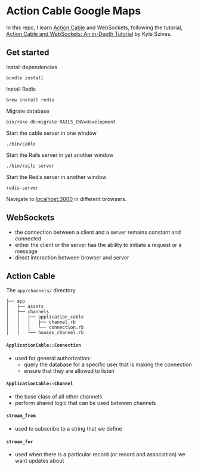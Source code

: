 # Action Cable Google Maps

In this repo, I learn [Action Cable](https://github.com/rails/rails/tree/master/actioncable) and WebSockets, following the tutorial, [Action Cable and WebSockets: An in-Depth Tutorial](https://www.sitepoint.com/action-cable-and-websockets-an-in-depth-tutorial/) by Kyle Szives.

## Get started

Install dependencies

```
bundle install
```

Install Redis

```
brew install redis
```

Migrate database

```
bin/rake db:migrate RAILS_ENV=development
```

Start the cable server in one window

```
./bin/cable
```

Start the Rails server in yet another window

```
./bin/rails server
```

Start the Redis server in another window

```
redis-server
```

Navigate to [localhost:3000](localhost:3000) in different browsers.

## WebSockets

- the connection between a client and a server remains constant and connected
- either the client or the server has the ability to initiate a request or a message
- direct interaction between browser and server


## Action Cable

The `app/channels/` directory

```
├── app
│   ├── assets
│   ├── channels
│   │   ├── application_cable
│   │   │   ├── channel.rb
│   │   │   └── connection.rb
│   │   └── houses_channel.rb
```

#### `ApplicationCable::Connection`
- used for general authorization:
  + query the database for a specific user that is making the connection
  + ensure that they are allowed to listen

#### `ApplicationCable::Channel`
- the base class of all other channels
- perform shared logic that can be used between channels

#### `stream_from`
- used to subscribe to a string that we define

#### `stream_for`
- used when there is a particular record (or record and association) we want updates about
